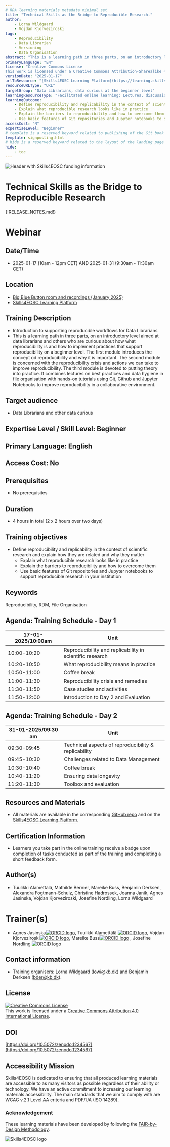 ```yaml
---
# RDA learning materials metadata minimal set
title: "Technical Skills as the Bridge to Reproducible Research."
author: 
    - Lorna Wildgaard
    - Vojdan Kjorveziroski
tags: 
    - Reproducibility
    - Data Librarian 
    - Versioning
    - Data Organisation    
abstract: "This is a learning path in three parts, on an introductory level aimed at data librarians and others who are curious about how what reproducibility is and how to implement practices that support reproducibility on a beginner level. The first module introduces the concept od reproducibility and why it is important. The second module is concerned with the reproducbility crisis and actions we can take to improve reproducibility. The third module is devoted to putting theory into practice. It combines lectures on best practices and data hygiene in file organisation with hands-on tutorials using Git, Github and Jupyter Notebooks to improve reproducibility in a collaborative environment."   
primaryLanguage: "EN"
license: "Creative Commons License
This work is licensed under a Creative Commons Attribution-Sharealike 4.0 International License."
versionDate: "2025-01-17"
urlToResource: "[Skills4EOSC Learning Platform](https://learning.skills4eosc.eu/course/view.php?id=47)"
resourceURLType: "URL"
targetGroup: "Data Librarians, data curious at the beginner level"
learningResourceType: "Facilitated online learning: Lectures, discussion and self-paced tutorials"
learningOutcome: 
    - Define reproducibility and replicability in the context of scientific research and explain how they are related and why they matter
    - Explain what reproducible research looks like in practice 
    - Explain the barriers to reproducibility and how to overcome them
    - Use basic features of Git repositories and Jupyter notebooks to support reproducible research in your institution.
accessCost: "N"
expertiseLevel: "Beginner"
# template is a reserved keyword related to publishing of the Git book itself and not part of the RDA metadata schema. Please leave it as is and don't edit it manually
template: signposting.html
# hide is a reserved keyword related to the layout of the landing page and not part of the RDA metadata schema. Please leave it as is and don't edit it manually
hide:
    - toc
---
```


![Header with Skills4EOSC funding information](./attachments/header.png)

# Technical Skills as the Bridge to Reproducible Research

{!RELEASE_NOTES.md!}

# Webinar

## Date/Time 
- 2025-01-17 (10am - 12pm CET) AND 2025-01-31 (9:30am - 11:30am CET)

## Location

- [Big Blue Button room and recordings (January 2025)](https://learning.skills4eosc.eu/mod/bigbluebuttonbn/view.php?id=778)
- [Skills4EOSC Learning Platform](https://learning.skills4eosc.eu/course/view.php?id=47)

## Training Description

- Introduction to supporting reproducible workflows for Data Librarians
- This is a learning path in three parts, on an introductory level aimed at data librarians and others who are curious about how what reproducibility is and how to implement practices that support reproducibility on a beginner level. The first module introduces the concept od reproducibility and why it is important. The second module is concerned with the reproducibility crisis and actions we can take to improve reproducibility. The third module is devoted to putting theory into practice. It combines lectures on best practices and data hygiene in file organisation with hands-on tutorials using Git, Github and Jupyter Notebooks to improve reproducibility in a collaborative environment.

## Target audience

- Data Librarians and other data curious

## Expertise Level / Skill Level: Beginner

## Primary Language: English

## Access Cost: No

## Prerequisites

- No prerequisites

## Duration

- 4 hours in total (2 x 2 hours over two days)

## Training objectives

- Define reproducibility and replicability in the context of scientific research and explain how they are related and why they matter
    - Explain what reproducible research looks like in practice 
    - Explain the barriers to reproducibility and how to overcome them
    - Use basic features of Git repositories and Jupyter notebooks to support reproducible research in your institution

## Keywords

Reproducibility, RDM, File Organisation

## Agenda: Training Schedule - Day 1

| 17-01-2025/10:00am | Unit                                                     |
|--------------------|----------------------------------------------------------|
| 10:00-10:20        | Reproducibility and replicability in scientific research |
| 10:20-10:50        | What reproducibility means in practice                   |
| 10:50-11:00        | Coffee break                                             |
| 11:00-11:30        | Reproducibility crisis and remedies                      |
| 11:30-11:50        | Case studies and activities                              |
| 11:50-12:00        | Introduction to Day 2 and Evaluation                     |

## Agenda: Training Schedule - Day 2

| 31-01-2025/09:30 am | Unit                                                 |
|---------------------|------------------------------------------------------|
| 09:30-09:45         | Technical aspects of reproducibility & replicability |
| 09:45-10:30         | Challenges related to Data Management                |
| 10:30-10:40         | Coffee break                                         |
| 10:40-11:20         | Ensuring data longevity                              |
| 11:20-11:30         | Toolbox and evaluation                               |

## Resources and Materials

- All materials are available in the corresponding [GitHub repo](https://github.com/Task-4-2/librarian-git-exercise) and on the [Skills4EOSC Learning Platform](https://learning.skills4eosc.eu/course/view.php?id=47#section-0).

## Certification Information

- Learners you take part in the online training receive a badge upon completion of tasks conducted as part of the training and completing a short feedback form. 

## Author(s)

- Tuulikki Alamettälä, Mathilde Bernier, Mareike Buss, Benjamin Derksen, Alexandra Fogtmann-Schulz, Christine Hadrossek, Joanna Janik, Agnes Jasinska, Vojdan Kjorveziroski, Josefine Nordling, Lorna Wildgaard
  

# Trainer(s)

- Agnes Jasinska[![ORCID logo](./attachments/orcid_16x16.webp)](https://orcid.org/0009-0000-7934-3679), Tuulikki Alamettälä [![ORCID logo](./attachments/orcid_16x16.webp)](https://orcid.org/0000-0002-3247-6324), Vojdan Kjorveziroski[![ORCID logo](./attachments/orcid_16x16.webp)](https://orcid.org/0000-0003-0419-4300), Mareike Buss[![ORCID logo](./attachments/orcid_16x16.webp)](https://orcid.org/0000-0002-1459-1345) , Josefine Nordling [![ORCID logo](./attachments/orcid_16x16.webp)](https://orcid.org/0000-0002-6974-2825)


## Contact information

- Training organisers: Lorna Wildgaard (lowi@kb.dk) and Benjamin Derksen (bder@kb.dk). 

## License

<a rel="license" href="http://creativecommons.org/licenses/by/4.0/"><img alt="Creative Commons License" style="border-width:0" src="https://i.creativecommons.org/l/by/4.0/88x31.png" /></a><br />This work is licensed under a <a rel="license" href="http://creativecommons.org/licenses/by/4.0/">Creative Commons Attribution 4.0 International License</a>.

## DOI

[https://doi.org/10.5072/zenodo.1234567](https://doi.org/10.5072/zenodo.1234567)

## Accessibility Mission

Skills4EOSC is dedicated to ensuring that all produced learning materials are accessible to as many visitors as possible regardless of their ability or technology. We have an active commitment to increasing our learning materials accessibility. The main standards that we aim to comply with are WCAG v.2.1 Level AA criteria and PDF/UA (ISO 14289).

### Acknowledgement

These learning materials have been developed by following the [FAIR-by-Design Methodology](https://doi.org/10.5281/zenodo.7875540).

![Skills4EOSC logo](./attachments/skills4eosc.png)

